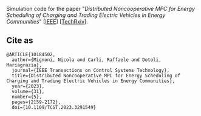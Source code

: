 Simulation code for the paper "_Distributed Noncooperative MPC for Energy Scheduling of Charging and Trading Electric Vehicles in Energy Communities_" [[IEEE](https://ieeexplore.ieee.org/document/10184502)] [[TechRxiv](https://www.techrxiv.org/articles/preprint/Distributed_Noncooperative_MPC_for_Energy_Scheduling_of_Charging_and_Trading_Electric_Vehicles_in_Energy_Communities/22785401)].

## Cite as

```
@ARTICLE{10184502,
  author={Mignoni, Nicola and Carli, Raffaele and Dotoli, Mariagrazia},
  journal={IEEE Transactions on Control Systems Technology}, 
  title={Distributed Noncooperative MPC for Energy Scheduling of Charging and Trading Electric Vehicles in Energy Communities}, 
  year={2023},
  volume={31},
  number={5},
  pages={2159-2172},
  doi={10.1109/TCST.2023.3291549}
```
